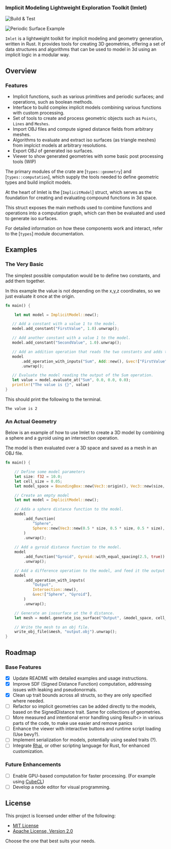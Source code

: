 ### Implicit Modeling Lightweight Exploration Toolkit (Imlet)

![Build & Test](https://github.com/joelhi/implicit-rs/actions/workflows/rust.yml/badge.svg)

![Periodic Surface Example](media/examples.png)

`Imlet` is a lightweight toolkit for implicit modeling and geometry generation, written in Rust. It provides tools for creating 3D geometries, offering a set of data structures and algorithms that can be used to model in 3d using an implicit logic in a modular way.

 ## Overview
 
 ### Features
 * Implicit functions, such as various primitives and periodic surfaces; and operations, such as boolean methods.
 * Interface to build complex implicit models combining various functions with custom processing.
 * Set of tools to create and process geometric objects such as `Points`, `Lines` and `Meshes`.
 * Import OBJ files and compute signed distance fields from arbitrary meshes.
 * Algorithms to evaluate and extract iso surfaces (as triangle meshes) from implcict models at arbitrary resolutions.
 * Export OBJ of generated iso surfaces.
 * Viewer to show generated geometries with some basic post processing tools (WIP)
 
 The primary modules of the crate are [`types::geometry`] and [`types::computation`], which supply the tools needed to define geometric types and build implicit models.

At the heart of Imlet is the [`ImplicitModel`] struct, which serves as the foundation for creating and evaluating compound functions in 3d space.

This struct exposes the main methods used to combine functions and operations into a computation graph, which can then be evaluated and used to generate iso surfaces.

For detailed information on how these components work and interact, refer to the [`types`] module documentation.

 ## Examples

 ### The Very Basic
 
 The simplest possible computation would be to define two constants, and add them together.
 
 In this example the value is not depending on the x,y,z coordinates, so we just evaluate it once at the origin.

 ```rust
 fn main() {

     let mut model = ImplicitModel::new();

    // Add a constant with a value 1 to the model.
    model.add_constant("FirstValue", 1.0).unwrap();

    // Add another constant with a value 1 to the model.
    model.add_constant("SecondValue", 1.0).unwrap();

    // Add an addition operation that reads the two constants and adds them together.
    model
        .add_operation_with_inputs("Sum", Add::new(), &vec!["FirstValue", "SecondValue"])
        .unwrap();

    // Evaluate the model reading the output of the Sum operation.
    let value = model.evaluate_at("Sum", 0.0, 0.0, 0.0);
    println!("The value is {}", value)
}

 ```
 
 This should print the following to the terminal.
 ```shell
 The value is 2
 ```
 
 ### An Actual Geometry
 
 Below is an example of how to use Imlet to create a 3D model by combining a sphere and a gyroid using an intersection operation.
 
 The model is then evaluated over a 3D space and saved as a mesh in an OBJ file.

 ```rust
 fn main() {
 
     // Define some model parameters
     let size: f32 = 10.0;
     let cell_size = 0.05;
     let model_space = BoundingBox::new(Vec3::origin(), Vec3::new(size, size, size));

     // Create an empty model
     let mut model = ImplicitModel::new();

     // Adda a sphere distance function to the model.
     model
         .add_function(
             "Sphere",
             Sphere::new(Vec3::new(0.5 * size, 0.5 * size, 0.5 * size), 0.45 * size),
         )
         .unwrap();
     
     // Add a gyroid distance function to the model.
     model
         .add_function("Gyroid", Gyroid::with_equal_spacing(2.5, true))
         .unwrap();

     // Add a difference operation to the model, and feed it the output of the sphere and gyroid distance functions.
     model
         .add_operation_with_inputs(
             "Output",
             Intersection::new(),
             &vec!["Sphere", "Gyroid"],
         )
         .unwrap();

     // Generate an isosurface at the 0 distance.
     let mesh = model.generate_iso_surface("Output", &model_space, cell_size);

     // Write the mesh to an obj file.
     write_obj_file(&mesh, "output.obj").unwrap();
 }
 ```


## Roadmap

### Base Features
- [x] Update README with detailed examples and usage instructions.
- [x] Improve SDF (Signed Distance Function) computation, addressing issues with leaking and pseudonormals.
- [x] Clean up trait bounds across all structs, so they are only specified where needed.
- [ ] Refactor so implicit geometries can be added directly to the models, based on the SignedDistance trait. Same for collections of geometries.
- [ ] More measured and intentional error handling using Result<> in various parts of the code, to make use easier and remove panics
- [ ] Enhance the viewer with interactive buttons and runtime script loading (Use bevy?).
- [ ] Implement serialization for models, potentially using sealed traits (?).
- [ ] Integrate [Rhai](https://rhai.rs/), or other scripting language for Rust, for enhanced customization.

### Future Enhancements
- [ ] Enable GPU-based computation for faster processing. (For example using [CubeCL](https://github.com/tracel-ai/cubecl))
- [ ] Develop a node editor for visual programming.

## License

This project is licensed under either of the following:

- [MIT License](LICENSE-MIT) 
- [Apache License, Version 2.0](LICENSE-APACHE)

Choose the one that best suits your needs.

